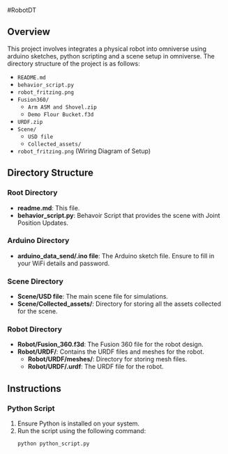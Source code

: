 #RobotDT
## Overview
This project involves integrates a physical robot into omniverse using arduino sketches, python scripting and a scene setup in omniverse.
The directory structure of the project is as follows:


- `README.md`
- `behavior_script.py`
- `robot_fritzing.png`
- `Fusion360/`
  - `Arm ASM and Shovel.zip`
  - `Demo Flour Bucket.f3d`
- `URDF.zip`
- `Scene/`
  - `USD file`
  - `Collected_assets/`
- `robot_fritzing.png` (Wiring Diagram of Setup)
  
## Directory Structure

### Root Directory
- **readme.md**: This file.
- **behavior_script.py**: Behavoir Script that provides the scene with Joint Position Updates.

### Arduino Directory
- **arduino_data_send/.ino file**: The Arduino sketch file. Ensure to fill in your WiFi details and password.

### Scene Directory
- **Scene/USD file**: The main scene file for simulations.
- **Scene/Collected_assets/**: Directory for storing all the assets collected for the scene.

### Robot Directory
- **Robot/Fusion_360.f3d**: The Fusion 360 file for the robot design.
- **Robot/URDF/**: Contains the URDF files and meshes for the robot.
  - **Robot/URDF/meshes/**: Directory for storing mesh files.
  - **Robot/URDF/.urdf**: The URDF file for the robot.

## Instructions

### Python Script
1. Ensure Python is installed on your system.
2. Run the script using the following command:
   ```bash
   python python_script.py
